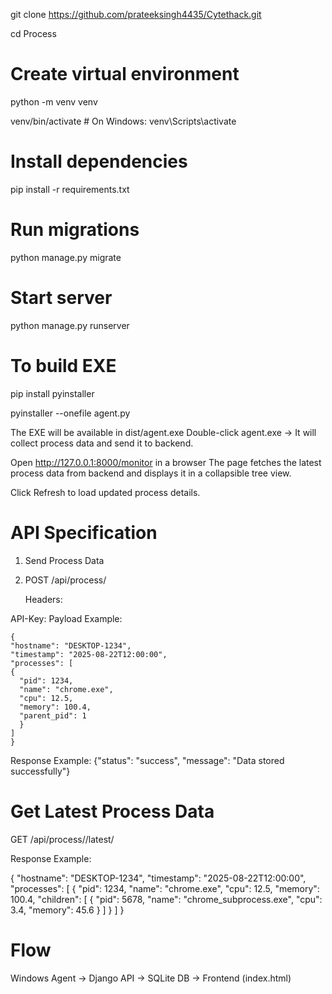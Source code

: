 git clone https://github.com/prateeksingh4435/Cytethack.git

cd Process

# Create virtual environment
python -m venv venv

venv/bin/activate   # On Windows: venv\Scripts\activate

# Install dependencies
pip install -r requirements.txt

# Run migrations
python manage.py migrate

# Start server
python manage.py runserver



# To build EXE

pip install pyinstaller

pyinstaller --onefile agent.py


The EXE will be available in dist/agent.exe
Double-click agent.exe → It will collect process data and send it to backend.

Open http://127.0.0.1:8000/monitor  in a browser
The page fetches the latest process data from backend and displays it in a collapsible tree view.

Click Refresh to load updated process details.


# API Specification 

1. Send Process Data
2. 
   POST /api/process/
   
   Headers:

  API-Key: <your-api-key>
  Payload Example:
  
    {
    "hostname": "DESKTOP-1234",
    "timestamp": "2025-08-22T12:00:00",
    "processes": [
    {  
      "pid": 1234,
      "name": "chrome.exe",
      "cpu": 12.5,
      "memory": 100.4,
      "parent_pid": 1
      }
    ]
    }

  Response Example:
  {"status": "success", "message": "Data stored successfully"}

# Get Latest Process Data

GET /api/process/<hostname>/latest/

Response Example:

{
  "hostname": "DESKTOP-1234",
  "timestamp": "2025-08-22T12:00:00",
  "processes": [
    {
      "pid": 1234,
      "name": "chrome.exe",
      "cpu": 12.5,
      "memory": 100.4,
      "children": [
        {
          "pid": 5678,
          "name": "chrome_subprocess.exe",
          "cpu": 3.4,
          "memory": 45.6
        }
      ]
    }
  ]
}

# Flow 
Windows Agent → Django API → SQLite DB → Frontend (index.html)

